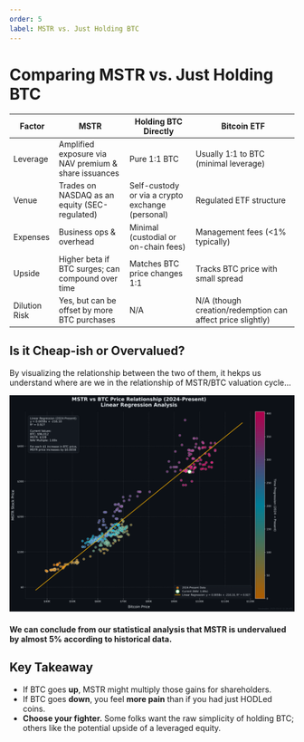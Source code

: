 ```yaml
---
order: 5
label: MSTR vs. Just Holding BTC
---
```


# Comparing MSTR vs. Just Holding BTC

| Factor | MSTR | Holding BTC Directly | Bitcoin ETF |
|--------|------|----------------------|-------------|
| Leverage | Amplified exposure via NAV premium & share issuances | Pure 1:1 BTC | Usually 1:1 to BTC (minimal leverage) |
| Venue | Trades on NASDAQ as an equity (SEC-regulated) | Self-custody or via a crypto exchange (personal) | Regulated ETF structure |
| Expenses | Business ops & overhead | Minimal (custodial or on-chain fees) | Management fees (<1% typically) |
| Upside | Higher beta if BTC surges; can compound over time | Matches BTC price changes 1:1 | Tracks BTC price with small spread |
| Dilution Risk | Yes, but can be offset by more BTC purchases | N/A | N/A (though creation/redemption can affect price slightly) |

## Is it Cheap-ish or Overvalued? 
By visualizing the relationship between the two of them, it hekps us understand where are we in the relationship of MSTR/BTC valuation cycle...

<img src="https://raw.githubusercontent.com/lucapagano10/school/main/docs/images/chapter4/scatter.png?v=1" alt="MSTR Virtuous Cycle Flywheel" width="800">


#### We can conclude from our statistical analysis that MSTR is undervalued by almost 5% according to historical data.

## Key Takeaway

* If BTC goes **up**, MSTR might multiply those gains for shareholders.
* If BTC goes **down**, you feel **more pain** than if you had just HODLed coins.
* **Choose your fighter.** Some folks want the raw simplicity of holding BTC; others like the potential upside of a leveraged equity.
